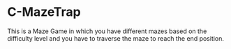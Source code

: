 # C-MazeTrap
This is a Maze Game in which you have different mazes based on the difficulty level and you have to traverse the maze to reach the end position.
